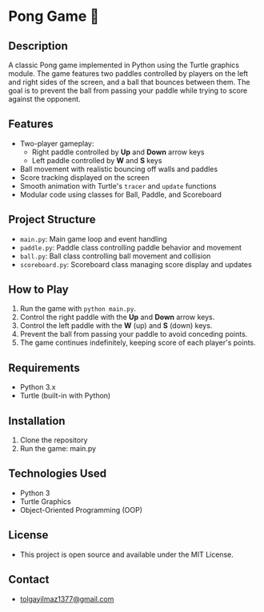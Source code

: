 # Pong Game 🏓

## Description
A classic Pong game implemented in Python using the Turtle graphics module.
The game features two paddles controlled by players on the left and right sides of the screen, and a ball that bounces between them.
The goal is to prevent the ball from passing your paddle while trying to score against the opponent.

## Features
- Two-player gameplay:  
  - Right paddle controlled by **Up** and **Down** arrow keys  
  - Left paddle controlled by **W** and **S** keys  
- Ball movement with realistic bouncing off walls and paddles  
- Score tracking displayed on the screen  
- Smooth animation with Turtle's `tracer` and `update` functions  
- Modular code using classes for Ball, Paddle, and Scoreboard

## Project Structure
- `main.py`: Main game loop and event handling  
- `paddle.py`: Paddle class controlling paddle behavior and movement  
- `ball.py`: Ball class controlling ball movement and collision  
- `scoreboard.py`: Scoreboard class managing score display and updates

## How to Play
1. Run the game with `python main.py`.  
2. Control the right paddle with the **Up** and **Down** arrow keys.  
3. Control the left paddle with the **W** (up) and **S** (down) keys.  
4. Prevent the ball from passing your paddle to avoid conceding points.  
5. The game continues indefinitely, keeping score of each player's points.

## Requirements
- Python 3.x  
- Turtle (built-in with Python)

## Installation
1. Clone the repository
2. Run the game: main.py

## Technologies Used
- Python 3
- Turtle Graphics
- Object-Oriented Programming (OOP)

## License
- This project is open source and available under the MIT License.

## Contact
- tolgayilmaz1377@gmail.com
